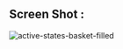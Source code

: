 

## Screen Shot :
![active-states-basket-filled](https://github.com/user-attachments/assets/39946f90-2790-462d-a0b7-636f904a329c)
